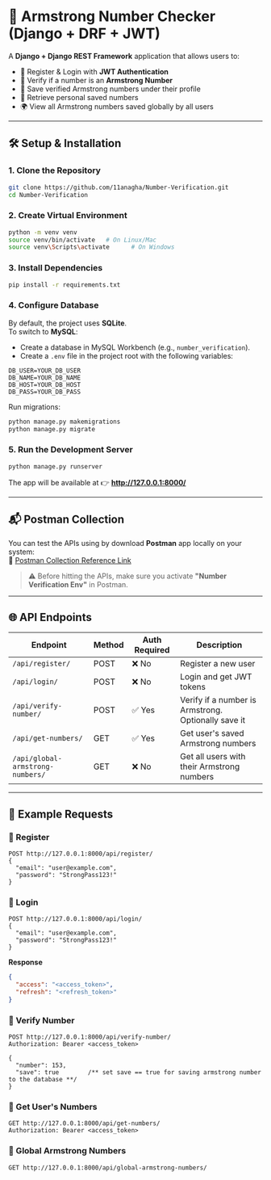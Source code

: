 # 🚀 Armstrong Number Checker (Django + DRF + JWT)

A **Django + Django REST Framework** application that allows users to:

- 🔐 Register & Login with **JWT Authentication**  
- 🔢 Verify if a number is an **Armstrong Number**  
- 💾 Save verified Armstrong numbers under their profile  
- 📂 Retrieve personal saved numbers  
- 🌍 View all Armstrong numbers saved globally by all users  

---

## 🛠️ Setup & Installation

### 1. Clone the Repository
```bash
git clone https://github.com/11anagha/Number-Verification.git
cd Number-Verification
```

### 2. Create Virtual Environment
```bash
python -m venv venv
source venv/bin/activate   # On Linux/Mac
source venv\Scripts\activate      # On Windows
```

### 3. Install Dependencies
```bash
pip install -r requirements.txt
```

### 4. Configure Database

By default, the project uses **SQLite**.  
To switch to **MySQL**:

- Create a database in MySQL Workbench (e.g., `number_verification`).  
- Create a `.env` file in the project root with the following variables:

```env
DB_USER=YOUR_DB_USER
DB_NAME=YOUR_DB_NAME
DB_HOST=YOUR_DB_HOST
DB_PASS=YOUR_DB_PASS
```

Run migrations:
```bash
python manage.py makemigrations
python manage.py migrate
```

### 5. Run the Development Server
```bash
python manage.py runserver
```

The app will be available at 👉 **http://127.0.0.1:8000/**

---

## 📬 Postman Collection

You can test the APIs using by download **Postman** app locally on your system:  
🔗 [Postman Collection Reference Link](https://elements.getpostman.com/redirect?entityId=48096872-89e6e07b-4650-4cea-87bd-a03a33ae071c&entityType=collection)

> ⚠️ Before hitting the APIs, make sure you activate **"Number Verification Env"** in Postman.

---

## 🌐 API Endpoints

| Endpoint                         | Method | Auth Required | Description                                   |
|----------------------------------|--------|---------------|-----------------------------------------------|
| `/api/register/`                 | POST   | ❌ No         | Register a new user                           |
| `/api/login/`                    | POST   | ❌ No         | Login and get JWT tokens                      |
| `/api/verify-number/`            | POST   | ✅ Yes        | Verify if a number is Armstrong. Optionally save it |
| `/api/get-numbers/`              | GET    | ✅ Yes        | Get user's saved Armstrong numbers            |
| `/api/global-armstrong-numbers/` | GET    | ❌ No         | Get all users with their Armstrong numbers    |

---

## 📖 Example Requests

### 🔹 Register
```http
POST http://127.0.0.1:8000/api/register/
{
  "email": "user@example.com",
  "password": "StrongPass123!"
}
```

### 🔹 Login
```http
POST http://127.0.0.1:8000/api/login/
{
  "email": "user@example.com",
  "password": "StrongPass123!"
}
```

**Response**
```json
{
  "access": "<access_token>",
  "refresh": "<refresh_token>"
}
```

### 🔹 Verify Number
```http
POST http://127.0.0.1:8000/api/verify-number/
Authorization: Bearer <access_token>

{
  "number": 153,
  "save": true        /** set save == true for saving armstrong number to the database **/
}
```

### 🔹 Get User's Numbers
```http
GET http://127.0.0.1:8000/api/get-numbers/
Authorization: Bearer <access_token>
```

### 🔹 Global Armstrong Numbers
```http
GET http://127.0.0.1:8000/api/global-armstrong-numbers/
```
